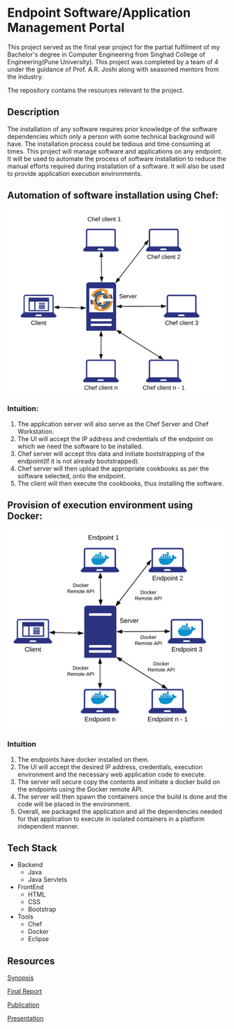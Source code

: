 # Endpoint Software/Application Management Portal

This project served as the final year project for the partial fulfilment of my Bachelor's degree in Computer Engineering from 
Singhad College of Engineering(Pune University). This project was completed by a team of 4 under the guidance of Prof. A.R. Joshi along 
with seasoned mentors from the industry.

The repository contains the resources relevant to the project.

## Description
The installation of any software requires prior knowledge of the software dependencies which only a person with some technical background 
will have. The installation process could be tedious and time consuming at times. This project will manage software and applications on 
any endpoint. It will be used to automate the process of software installation to reduce the manual efforts required during installation 
of a software. It will also be used to provide application execution environments. 

## Automation of software installation using Chef:

<img src="https://github.com/TusharDahibhate/EndPoint_Software_Application_Management_Portal/blob/master/images/chef.png" width="600">

### Intuition:
1. The application server will also serve as the Chef Server and Chef Workstation.
2. The UI will accept the IP address and credentials of the endpoint on which we need the software to be installed.
3. Chef server will accept this data and initiate bootstrapping of the endpoint(If it is not already bootstrapped).
4. Chef server will then upload the appropriate cookbooks as per the software selected, onto the endpoint. 
5. The client will then execute the cookbooks, thus installing the software.

## Provision of execution environment using Docker:

<img src="https://github.com/TusharDahibhate/EndPoint_Software_Application_Management_Portal/blob/master/images/docker.png" width="600">

### Intuition
1. The endpoints have docker installed on them. 
2. The UI will accept the desired IP address, credentials, execution environment and the necessary web application code to execute. 
3. The server will secure copy the contents and initiate a docker build on the endpoints using the Docker remote API. 
4. The server will then spawn the containers once the build is done and the code will be placed in the environment. 
5. Overall, we packaged the application and all the dependencies needed for that application to execute in isolated containers in a platform independent manner.


## Tech Stack
* Backend
    * Java 
    * Java Servlets
* FrontEnd
    * HTML
    * CSS
    * Bootstrap
* Tools
    * Chef
    * Docker
    * Eclipse
    

## Resources

[Synopsis](https://github.com/TusharDahibhate/EndPoint_Software_Application_Management_Portal/blob/master/reports/synopsis.pdf)

[Final Report](https://github.com/TusharDahibhate/EndPoint_Software_Application_Management_Portal/blob/master/reports/Final_Report/thesis.pdf)

[Publication](https://github.com/TusharDahibhate/EndPoint_Software_Application_Management_Portal/blob/master/reports/Publication/Paper.pdf)

[Presentation](https://github.com/TusharDahibhate/EndPoint_Software_Application_Management_Portal/blob/master/reports/Review_presentation.pdf)
